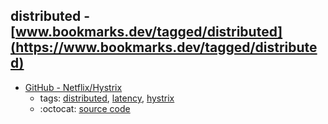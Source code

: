 distributed - [www.bookmarks.dev/tagged/distributed](https://www.bookmarks.dev/tagged/distributed)
---
* [GitHub - Netflix/Hystrix](https://github.com/Netflix/Hystrix)
    * tags: [distributed](../tagged/distributed.md), [latency](../tagged/latency.md), [hystrix](../tagged/hystrix.md)
    * :octocat: [source code](https://github.com/Netflix/Hystrix)

